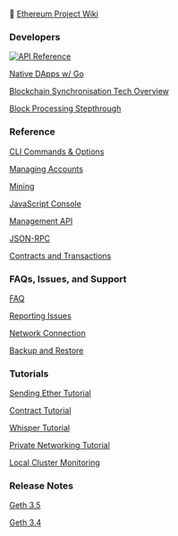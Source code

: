 :telescope: [Ethereum Project Wiki](https://github.com/ethereumproject/wiki/wiki)

### Developers

[![API Reference](https://camo.githubusercontent.com/915b7be44ada53c290eb157634330494ebe3e30a/68747470733a2f2f676f646f632e6f72672f6769746875622e636f6d2f676f6c616e672f6764646f3f7374617475732e737667
)](https://godoc.org/github.com/ethereumproject/go-ethereum)

[Native DApps w/ Go](./Native-DApps-in-Go)

[Blockchain Synchronisation Tech Overview](./Blockchain-Synchronisation)

[Block Processing Stepthrough](./Block-Processing)


### Reference

[CLI Commands & Options](./Command-Line-Options)

[Managing Accounts](./Managing-Accounts)

[Mining](./Mining)

[JavaScript Console](./JavaScript-Console)

[Management API](./Management-APIs)

[JSON-RPC](https://github.com/ethereumproject/wiki/wiki/JSON-RPC)

[Contracts and Transactions](./Contracts-and-Transactions)


### FAQs, Issues, and Support

[FAQ](./FAQ)

[Reporting Issues](./Home#reporting)

[Network Connection](./Connecting-to-the-network)

[Backup and Restore](./Backup-And-Restore)


### Tutorials

[Sending Ether Tutorial](./Sending-Ether-Tutorial)

[Contract Tutorial](./Contract-Tutorial)

[Whisper Tutorial](./Whisper-Tutorial)

[Private Networking Tutorial](./Private-Networking-Tutorial)

[Local Cluster Monitoring](./Local-Cluster-Monitoring-Tutorial)


### Release Notes

[Geth 3.5](./Release-3.5.0-Notes)

[Geth 3.4](./Release-3.4.0-Notes)
